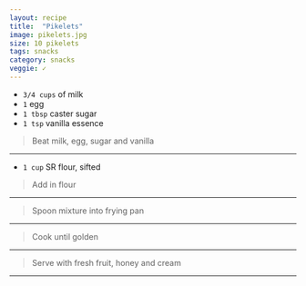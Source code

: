 ```yaml
---
layout: recipe
title:  "Pikelets"
image: pikelets.jpg
size: 10 pikelets
tags: snacks
category: snacks
veggie: ✓
---
```


* `3/4 cups` of milk
* `1` egg
* `1 tbsp` caster sugar
* `1 tsp` vanilla essence

> Beat milk, egg, sugar and vanilla 

---

* `1 cup` SR flour, sifted

> Add in flour

---

> Spoon mixture into frying pan

---

> Cook until golden

---

> Serve with fresh fruit, honey and cream

---

